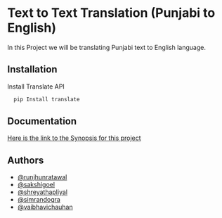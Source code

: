 # Text to Text Translation (Punjabi to English)

 In this Project we will be translating Punjabi text to English language.

## Installation

Install Translate API

```bash
  pip Install translate
```

## Documentation

[Here is the link to the Synopsis for this project](https://docs.google.com/document/d/1voRiE_BTNJQ7iCOWOqUC37QoyeT0AEGTvZ1E_qT92wg/edit?usp=sharing)


## Authors

- [@runjhunratawal](https://github.com/runjhunratawal)
- [@sakshigoel](https://github.com/GoelSakshi21)
- [@shreyathapliyal](https://github.com/ShreyaThapliyal)
- [@simrandogra](https://github.com/simrandogra059)
- [@vaibhavichauhan](https://github.com/VaibhaviChauhan)





